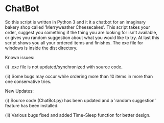 # ChatBot
So this script is written in Python 3 and it it a chatbot for an imaginary bakery shop called 'Merryweather Cheesecakes'.
This script takes your order, suggest you something if the thing you are looking for isn't available, or gives you random suggestion about what you would like to try.
At last this script shows you all your ordered items and finishes.
The exe file for windows is inside the dist directory.

Known issues:

(i) .exe file is not updated/synchronized with source code.

(ii) Some bugs may occur while ordering more than 10 items in more than one conservative tries.

New Updates:

(i) Source code (ChatBot.py) has been updated and a 'random suggestion' feature has been installed.

(ii) Various bugs fixed and added Time-Sleep function for better design. 
